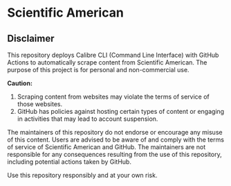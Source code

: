 # Scientific American

## Disclaimer

This repository deploys Calibre CLI (Command Line Interface) with GitHub Actions to automatically scrape content from Scientific American. The purpose of this project is for personal and non-commercial use.

**Caution:**

1. Scraping content from websites may violate the terms of service of those websites.
2. GitHub has policies against hosting certain types of content or engaging in activities that may lead to account suspension.

The maintainers of this repository do not endorse or encourage any misuse of this content. Users are advised to be aware of and comply with the terms of service of Scientific American and GitHub. The maintainers are not responsible for any consequences resulting from the use of this repository, including potential actions taken by GitHub.

Use this repository responsibly and at your own risk.